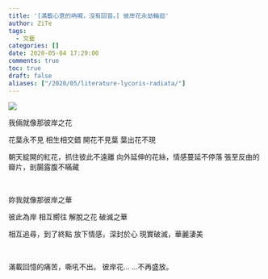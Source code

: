 ```yaml
---
title: '[滿載心意的吶喊，沒有回音。] 彼岸花永劫輪迴'
author: ZiTe
tags:
  - 文藝
categories: []
date: 2020-05-04 17:29:00
comments: true
toc: true
draft: false
aliases: ["/2020/05/literature-lycoris-radiata/"]
---
```


![](https://1.bp.blogspot.com/-jF9KHwhzy1Y/Xq9ayN3QoxI/AAAAAAAACTU/D8UrrjPxT6Ak7PGQIajtf0IqOyrgEttrgCPcBGAsYHg/s400/%255B%25E6%25BB%25BF%25E8%25BC%2589%25E5%25BF%2583%25E6%2584%258F%25E7%259A%2584%25E5%2590%25B6%25E5%2596%258A%25EF%25BC%258C%25E6%25B2%2592%25E6%259C%2589%25E5%259B%259E%25E9%259F%25B3%25E3%2580%2582%255D%2B%25E5%25BD%25BC%25E5%25B2%25B8%25E8%258A%25B1%25E6%25B0%25B8%25E5%258A%25AB%25E8%25BC%25AA%25E8%25BF%25B4-01.jpg)

<!--more-->

我倆就像那彼岸之花

花葉永不見
相生相交錯
開花不見葉
葉出花不現

朝天綻開的紅花，抓住彼此不遠離
向外延伸的花絲，情感蔓延不停落
張至反曲的瓣片，剖腸露腹不瞞藏

<br>

妳我就像那彼岸之華

彼此為岸
相互嚮往
解脫之花
破滅之華

相互追尋，到了終點
放下情感，深封於心
現實破滅，華麗淒美

<br>

滿載回憶的痛苦，嘶吼不出。
彼岸花… …不再盛放。
